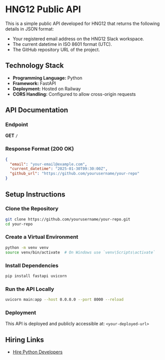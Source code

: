 # HNG12 Public API

This is a simple public API developed for HNG12 that returns the following details in JSON format:
- Your registered email address on the HNG12 Slack workspace.
- The current datetime in ISO 8601 format (UTC).
- The GitHub repository URL of the project.

## Technology Stack
- **Programming Language:** Python
- **Framework:** FastAPI
- **Deployment:** Hosted on Railway
- **CORS Handling:** Configured to allow cross-origin requests

## API Documentation

### Endpoint
**GET** `/`

### Response Format (200 OK)
```json
{
  "email": "your-email@example.com",
  "current_datetime": "2025-01-30T09:30:00Z",
  "github_url": "https://github.com/yourusername/your-repo"
}
```

## Setup Instructions

### Clone the Repository
```bash
git clone https://github.com/yourusername/your-repo.git
cd your-repo
```

### Create a Virtual Environment
```bash
python -m venv venv
source venv/bin/activate  # On Windows use `venv\Scripts\activate`
```

### Install Dependencies
```bash
pip install fastapi uvicorn
```

### Run the API Locally
```bash
uvicorn main:app --host 0.0.0.0 --port 8000 --reload
```

### Deployment
This API is deployed and publicly accessible at:
`<your-deployed-url>`

## Hiring Links
- [Hire Python Developers](https://hng.tech/hire/python-developers)